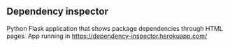 
## Dependency inspector
Python Flask application that shows package dependencies through HTML pages. App running in https://dependency-inspector.herokuapp.com/
